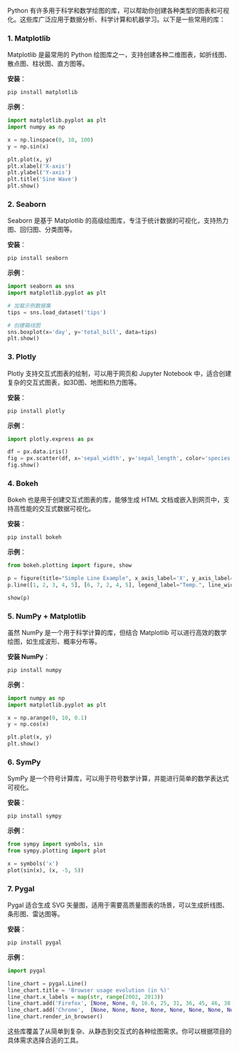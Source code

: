 Python 有许多用于科学和数学绘图的库，可以帮助你创建各种类型的图表和可视化。这些库广泛应用于数据分析、科学计算和机器学习。以下是一些常用的库：

### 1. **Matplotlib**
   Matplotlib 是最常用的 Python 绘图库之一，支持创建各种二维图表，如折线图、散点图、柱状图、直方图等。

   **安装**：
   ```bash
   pip install matplotlib
   ```

   **示例**：
   ```python
   import matplotlib.pyplot as plt
   import numpy as np

   x = np.linspace(0, 10, 100)
   y = np.sin(x)

   plt.plot(x, y)
   plt.xlabel('X-axis')
   plt.ylabel('Y-axis')
   plt.title('Sine Wave')
   plt.show()
   ```

### 2. **Seaborn**
   Seaborn 是基于 Matplotlib 的高级绘图库，专注于统计数据的可视化，支持热力图、回归图、分类图等。

   **安装**：
   ```bash
   pip install seaborn
   ```

   **示例**：
   ```python
   import seaborn as sns
   import matplotlib.pyplot as plt

   # 加载示例数据集
   tips = sns.load_dataset('tips')

   # 创建箱线图
   sns.boxplot(x='day', y='total_bill', data=tips)
   plt.show()
   ```

### 3. **Plotly**
   Plotly 支持交互式图表的绘制，可以用于网页和 Jupyter Notebook 中，适合创建复杂的交互式图表，如3D图、地图和热力图等。

   **安装**：
   ```bash
   pip install plotly
   ```

   **示例**：
   ```python
   import plotly.express as px

   df = px.data.iris()
   fig = px.scatter(df, x='sepal_width', y='sepal_length', color='species')
   fig.show()
   ```

### 4. **Bokeh**
   Bokeh 也是用于创建交互式图表的库，能够生成 HTML 文档或嵌入到网页中，支持高性能的交互式数据可视化。

   **安装**：
   ```bash
   pip install bokeh
   ```

   **示例**：
   ```python
   from bokeh.plotting import figure, show

   p = figure(title="Simple Line Example", x_axis_label='X', y_axis_label='Y')
   p.line([1, 2, 3, 4, 5], [6, 7, 2, 4, 5], legend_label="Temp.", line_width=2)

   show(p)
   ```

### 5. **NumPy + Matplotlib**
   虽然 NumPy 是一个用于科学计算的库，但结合 Matplotlib 可以进行高效的数学绘图，如生成波形、概率分布等。

   **安装 NumPy**：
   ```bash
   pip install numpy
   ```

   **示例**：
   ```python
   import numpy as np
   import matplotlib.pyplot as plt

   x = np.arange(0, 10, 0.1)
   y = np.cos(x)

   plt.plot(x, y)
   plt.show()
   ```

### 6. **SymPy**
   SymPy 是一个符号计算库，可以用于符号数学计算，并能进行简单的数学表达式可视化。

   **安装**：
   ```bash
   pip install sympy
   ```

   **示例**：
   ```python
   from sympy import symbols, sin
   from sympy.plotting import plot

   x = symbols('x')
   plot(sin(x), (x, -5, 5))
   ```

### 7. **Pygal**
   Pygal 适合生成 SVG 矢量图，适用于需要高质量图表的场景，可以生成折线图、条形图、雷达图等。

   **安装**：
   ```bash
   pip install pygal
   ```

   **示例**：
   ```python
   import pygal

   line_chart = pygal.Line()
   line_chart.title = 'Browser usage evolution (in %)'
   line_chart.x_labels = map(str, range(2002, 2013))
   line_chart.add('Firefox', [None, None, 0, 16.6, 25, 31, 36, 45, 46, 38.3, 31.7])
   line_chart.add('Chrome',  [None, None, None, None, None, None, None, None, None, 1.6, 3.9])
   line_chart.render_in_browser()
   ```

这些库覆盖了从简单到复杂、从静态到交互式的各种绘图需求。你可以根据项目的具体需求选择合适的工具。